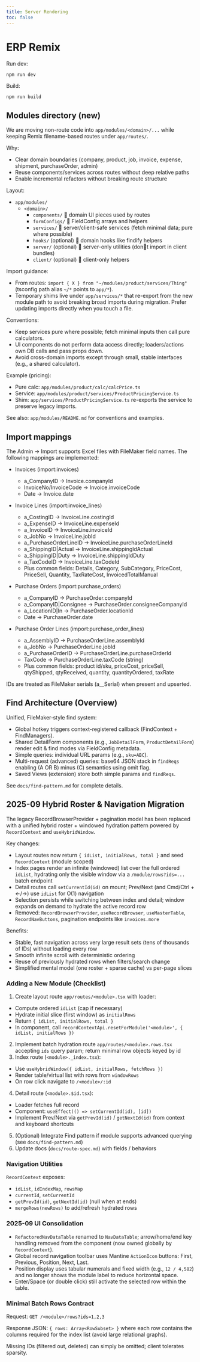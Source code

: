 ```yaml
---
title: Server Rendering
toc: false
---
```


# ERP Remix

Run dev:

```
npm run dev
```

Build:

```
npm run build
```

## Modules directory (new)

We are moving non-route code into `app/modules/<domain>/...` while keeping Remix filename-based routes under `app/routes/`.

Why:

- Clear domain boundaries (company, product, job, invoice, expense, shipment, purchaseOrder, admin)
- Reuse components/services across routes without deep relative paths
- Enable incremental refactors without breaking route structure

Layout:

- `app/modules/`
  - `<domain>/`
    - `components/`  domain UI pieces used by routes
    - `formConfigs/`  FieldConfig arrays and helpers
    - `services/`  server/client-safe services (fetch minimal data; pure where possible)
    - `hooks/` (optional)  domain hooks like findify helpers
    - `server/` (optional)  server-only utilities (dont import in client bundles)
    - `client/` (optional)  client-only helpers

Import guidance:

- From routes: `import { X } from "~/modules/product/services/Thing"` (tsconfig path alias `~/*` points to `app/*`).
- Temporary shims live under `app/services/*` that re-export from the new module path to avoid breaking broad imports during migration. Prefer updating imports directly when you touch a file.

Conventions:

- Keep services pure where possible; fetch minimal inputs then call pure calculators.
- UI components do not perform data access directly; loaders/actions own DB calls and pass props down.
- Avoid cross-domain imports except through small, stable interfaces (e.g., a shared calculator).

Example (pricing):

- Pure calc: `app/modules/product/calc/calcPrice.ts`
- Service: `app/modules/product/services/ProductPricingService.ts`
- Shim: `app/services/ProductPricingService.ts` re-exports the service to preserve legacy imports.

See also: `app/modules/README.md` for conventions and examples.

## Import mappings

The Admin → Import supports Excel files with FileMaker field names. The following mappings are implemented:

- Invoices (import:invoices)

  - a_CompanyID → Invoice.companyId
  - InvoiceNo/InvoiceCode → Invoice.invoiceCode
  - Date → Invoice.date

- Invoice Lines (import:invoice_lines)

  - a_CostingID → InvoiceLine.costingId
  - a_ExpenseID → InvoiceLine.expenseId
  - a_InvoiceID → InvoiceLine.invoiceId
  - a_JobNo → InvoiceLine.jobId
  - a_PurchaseOrderLineID → InvoiceLine.purchaseOrderLineId
  - a_ShippingID|Actual → InvoiceLine.shippingIdActual
  - a_ShippingID|Duty → InvoiceLine.shippingIdDuty
  - a_TaxCodeID → InvoiceLine.taxCodeId
  - Plus common fields: Details, Category, SubCategory, PriceCost, PriceSell, Quantity, TaxRateCost, InvoicedTotalManual

- Purchase Orders (import:purchase_orders)

  - a_CompanyID → PurchaseOrder.companyId
  - a_CompanyID|Consignee → PurchaseOrder.consigneeCompanyId
  - a_LocationID|In → PurchaseOrder.locationId
  - Date → PurchaseOrder.date

- Purchase Order Lines (import:purchase_order_lines)
  - a_AssemblyID → PurchaseOrderLine.assemblyId
  - a_JobNo → PurchaseOrderLine.jobId
  - a_PurchaseOrderID → PurchaseOrderLine.purchaseOrderId
  - TaxCode → PurchaseOrderLine.taxCode (string)
  - Plus common fields: product id/sku, priceCost, priceSell, qtyShipped, qtyReceived, quantity, quantityOrdered, taxRate

IDs are treated as FileMaker serials (a\_\_Serial) when present and upserted.

## Find Architecture (Overview)

Unified, FileMaker‑style find system:

- Global hotkey triggers context-registered callback (FindContext + FindManagers).
- Shared DetailForm components (e.g., `JobDetailForm`, `ProductDetailForm`) render edit & find modes via FieldConfig metadata.
- Simple queries: individual URL params (e.g., `sku=ABC`).
- Multi-request (advanced) queries: base64 JSON stack in `findReqs` enabling (A OR B) minus (C) semantics using omit flag.
- Saved Views (extension) store both simple params and `findReqs`.

See `docs/find-pattern.md` for complete details.

## 2025-09 Hybrid Roster & Navigation Migration

The legacy RecordBrowserProvider + pagination model has been replaced with a unified hybrid roster + windowed hydration pattern powered by `RecordContext` and `useHybridWindow`.

Key changes:

- Layout routes now return `{ idList, initialRows, total }` and seed `RecordContext` (module scoped)
- Index pages render an infinite (windowed) list over the full ordered `idList`, hydrating only the visible window via a `/module/rows?ids=...` batch endpoint
- Detail routes call `setCurrentId(id)` on mount; Prev/Next (and Cmd/Ctrl + ←/→) use `idList` for O(1) navigation
- Selection persists while switching between index and detail; window expands on demand to hydrate the active record row
- Removed: `RecordBrowserProvider`, `useRecordBrowser`, `useMasterTable`, `RecordNavButtons`, pagination endpoints like `invoices.more`

Benefits:

- Stable, fast navigation across very large result sets (tens of thousands of IDs) without loading every row
- Smooth infinite scroll with deterministic ordering
- Reuse of previously hydrated rows when filters/search change
- Simplified mental model (one roster + sparse cache) vs per-page slices

### Adding a New Module (Checklist)

1. Create layout route `app/routes/<module>.tsx` with loader:

- Compute ordered `idList` (cap if necessary)
- Hydrate initial slice (first window) as `initialRows`
- Return `{ idList, initialRows, total }`
- In component, call `recordContextApi.resetForModule('<module>', { idList, initialRows })`

2. Implement batch hydration route `app/routes/<module>.rows.tsx` accepting `ids` query param; return minimal row objects keyed by id
3. Index route (`<module>._index.tsx`):

- Use `useHybridWindow({ idList, initialRows, fetchRows })`
- Render table/virtual list with rows from `windowRows`
- On row click navigate to `/<module>/:id`

4. Detail route (`<module>.$id.tsx`):

- Loader fetches full record
- Component: `useEffect(() => setCurrentId(id), [id])`
- Implement Prev/Next via `getPrevId(id)` / `getNextId(id)` from context and keyboard shortcuts

5. (Optional) Integrate Find pattern if module supports advanced querying (see `docs/find-pattern.md`)
6. Update docs (`docs/route-spec.md`) with fields / behaviors

### Navigation Utilities

`RecordContext` exposes:

- `idList`, `idIndexMap`, `rowsMap`
- `currentId`, `setCurrentId`
- `getPrevId(id)`, `getNextId(id)` (null when at ends)
- `mergeRows(newRows)` to add/refresh hydrated rows

### 2025-09 UI Consolidation

- `RefactoredNavDataTable` renamed to `NavDataTable`; arrow/home/end key handling removed from the component (now owned globally by `RecordContext`).
- Global record navigation toolbar uses Mantine `ActionIcon` buttons: First, Previous, Position, Next, Last.
- Position display uses tabular numerals and fixed width (e.g., `12 / 4,582`) and no longer shows the module label to reduce horizontal space.
- Enter/Space (or double click) still activate the selected row within the table.

### Minimal Batch Rows Contract

Request: `GET /<module>/rows?ids=1,2,3`

Response JSON: `{ rows: Array<RowSubset> }` where each row contains the columns required for the index list (avoid large relational graphs).

Missing IDs (filtered out, deleted) can simply be omitted; client tolerates sparsity.
